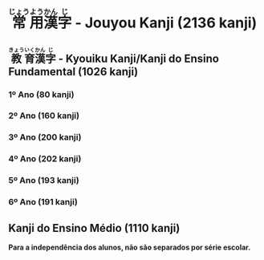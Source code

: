 # <ruby>常<rt>じょう</rt>用<rt>よう</rt>漢<rt>かん</rt>字<rt>じ</rt></ruby> - Jouyou Kanji (2136 kanji)

## <ruby>教<rt>きょう</rt>育<rt>いく</rt>漢<rt>かん</rt>字<rt>じ</rt></ruby> - Kyouiku Kanji/Kanji do Ensino Fundamental (1026 kanji)

### 1º Ano (80 kanji)

### 2º Ano (160 kanji)

### 3º Ano (200 kanji)

### 4º Ano (202 kanji)

### 5º Ano (193 kanji)

### 6º Ano (191 kanji)

## Kanji do Ensino Médio (1110 kanji)

**Para a independência dos alunos, não são separados por série escolar.**
